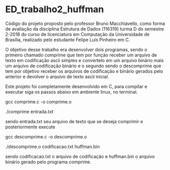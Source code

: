 # ED_trabalho2_huffman

Código do projeto proposto pelo professor Bruno Macchiavello, como forma de avaliação da disciplina Estrutura de Dados (116319) turma D do semestre 2-2018 do curso de licenciatura em Computação da Universidade de Brasília, realizado pelo estudante Felipe Luís Pinheiro em C.

O objetivo desse trabalho era desenvolver dois programas, sendo o primeiro chamado comprime que tem por função receber um arquivo de texto em codificação ascii simples e convertelo em um arquivo binário mais um arquivo de codificação binário e o segundo sendo o descomprime que tem por objetivo receber os arquivos de codificação e binário gerados pelo anterior e devolver o arquivo de texto ascii inicial. 

Este projeto foi completamente desenvolvido em C, para compilar e executar siga os passos abaixo em ambiente linux, no terminal.

gcc comprime.c -o comprime.o

./comprime entrada.txt

sendo entrada.txt seu arquivo de texto que se deseja comprimir e posteriormente execute

gcc descomprime.c -o descomprime.o

./descomprime.o codificacao.txt huffman.bin

sendo codificacao.txt o arquivo de codificação e huffman.bin o arquivo binário gerado pelo programa comprime.
